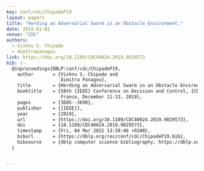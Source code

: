 ```yaml
---
key: conf/cdc/ChipadeP19
layout: papers
title: "Herding an Adversarial Swarm in an Obstacle Environment."
date: 2019-01-01
venue: "CDC"
authors:
  - Vishnu S. Chipade
  - dimitrapanagou
link: https://doi.org/10.1109/CDC40024.2019.9029573
bib: |-
  @inproceedings{DBLP:conf/cdc/ChipadeP19,
    author       = {Vishnu S. Chipade and
                    Dimitra Panagou},
    title        = {Herding an Adversarial Swarm in an Obstacle Environment},
    booktitle    = {58th {IEEE} Conference on Decision and Control, {CDC} 2019, Nice,
                    France, December 11-13, 2019},
    pages        = {3685--3690},
    publisher    = {{IEEE}},
    year         = {2019},
    url          = {https://doi.org/10.1109/CDC40024.2019.9029573},
    doi          = {10.1109/CDC40024.2019.9029573},
    timestamp    = {Fri, 04 Mar 2022 13:30:46 +0100},
    biburl       = {https://dblp.org/rec/conf/cdc/ChipadeP19.bib},
    bibsource    = {dblp computer science bibliography, https://dblp.org}
  }


---
```

